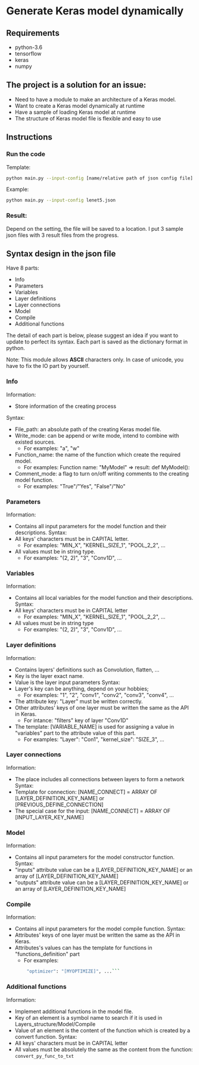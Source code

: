 # Generate Keras model dynamically

## Requirements
- python-3.6
- tensorflow
- keras
- numpy

## The project is a solution for an issue:
- Need to have a module to make an architecture of a Keras model.
- Want to create a Keras model dynamically at runtime
- Have a sample of loading Keras model at runtime
- The structure of Keras model file is flexible and easy to use

## Instructions

### Run the code
Template:
```bash
python main.py --input-config [name/relative path of json config file]
```
Example:
```bash
python main.py --input-config lenet5.json
```

### Result:
Depend on the setting, the file will be saved to a location.
I put 3 sample json files with 3 result files from the progress.

## Syntax design in the json file
Have 8 parts:
- Info
- Parameters
- Variables
- Layer definitions
- Layer connections
- Model
- Compile
- Additional functions

The detail of each part is below, please suggest an idea if you want to update to perfect its syntax.
Each part is saved as the dictionary format in python.

Note: This module allows **ASCII** characters only. In case of unicode, you have to fix the IO part by yourself.

### Info
Information:
- Store information of the creating process

Syntax:
- File_path: an absolute path of the creating Keras model file.
- Write_mode: can be append or write mode, intend to combine with existed sources. 
    - For examples: "a", "w"
- Function_name: the name of the function which create the required model.
    - For examples: Function name: "MyModel" => result: def MyModel():
- Comment_mode: a flag to turn on/off writing comments to the creating model function.
    - For examples: "True"/"Yes", "False"/"No"

### Parameters
Information:
- Contains all input parameters for the model function and their descriptions.
Syntax:
- All keys' characters must be in CAPITAL letter.
    - For examples: "MIN_X", "KERNEL_SIZE_1", "POOL_2_2", ...
- All values must be in string type.
    - For examples: "(2, 2)", "3", "Conv1D", ...

### Variables
Information:
- Contains all local variables for the model function and their descriptions.
Syntax:
- All keys' characters must be in CAPITAL letter
    - For examples: "MIN_X", "KERNEL_SIZE_1", "POOL_2_2", ...
- All values must be in string type
    - For examples: "(2, 2)", "3", "Conv1D", ...

### Layer definitions
Information:
- Contains layers' definitions such as Convolution, flatten, ...
- Key is the layer exact name.
- Value is the layer input parameters
Syntax:
- Layer's key can be anything, depend on your hobbies;
    - For examples: "1", "2", "conv1", "conv2", "conv3", "conv4", ...
- The attribute key: "Layer" must be written correctly.
- Other attributes' keys of one layer must be written the same as the API in Keras.
    - For intance: "filters" key of layer "Conv1D"
- The template: [VARIABLE_NAME] is used for assigning a value in "variables" part to the attribute value of this part.
    - For examples: "Layer": "Con1", "kernel_size": "SIZE_3", ... 

### Layer connections
Information:
- The place includes all connections between layers to form a network
Syntax:
- Template for connection: [NAME_CONNECT] = ARRAY OF [LAYER_DEFINITION_KEY_NAME] or [PREVIOUS_DEFINE_CONNECTION]
- The special case for the input: [NAME_CONNECT] = ARRAY OF [INPUT_LAYER_KEY_NAME]

### Model
Information:
- Contains all input parameters for the model constructor function.
Syntax:
- "inputs" attribute value can be a [LAYER_DEFINITION_KEY_NAME] or an array of [LAYER_DEFINITION_KEY_NAME]
- "outputs" attribute value can be a [LAYER_DEFINITION_KEY_NAME] or an array of [LAYER_DEFINITION_KEY_NAME]

### Compile
Information:
- Contains all input parameters for the model compile function.
Syntax:
- Attributes' keys of one layer must be written the same as the API in Keras.
- Attributes's values can has the template for functions in "functions_definition" part
    - For examples: 
        ```bash "loss": "[VAE_LOSS]"
         "optimizer": "[MYOPTIMIZE]", ...```

### Additional functions
Information:
- Implement additional functions in the model file. 
- Key of an element is a symbol name to search if it is used in Layers_structure/Model/Compile
- Value of an element is the content of the function which is created by a convert function.
Syntax:
- All keys' characters must be in CAPITAL letter
- All values must be absolutely the same as the content from the function:
    ```convert_py_func_to_txt```
